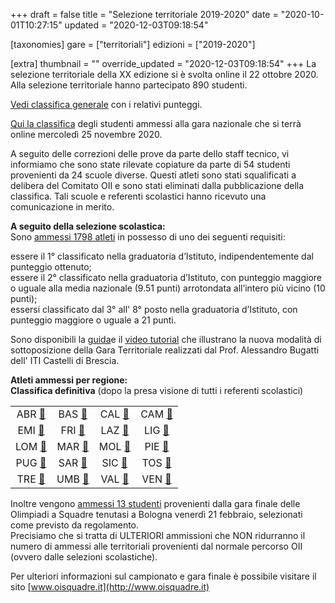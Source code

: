 +++
draft = false
title = "Selezione territoriale 2019-2020"
date = "2020-10-01T10:27:15"
updated = "2020-12-03T09:18:54"

[taxonomies]
gare = ["territoriali"]
edizioni = ["2019-2020"]

[extra]
thumbnail = ""
override_updated = "2020-12-03T09:18:54"
+++
La selezione territoriale della XX edizione si è svolta online il 22 ottobre 2020. Alla selezione territoriale hanno partecipato 890 studenti.
<!-- more -->

[Vedi classifica generale](/oldsite/172/classifica-territoriale-2020.xlsx) con i relativi punteggi.

[Qui la classifica](/oldsite/172/classifica-ammessi-territoriale-2020.xlsx) degli studenti ammessi alla gara nazionale che si terrà online mercoledì 25 novembre 2020.

A seguito delle correzioni delle prove da parte dello staff tecnico, vi informiamo che sono state rilevate copiature da parte di 54 studenti provenienti da 24 scuole diverse. Questi atleti sono stati squalificati a delibera del Comitato OII e sono stati eliminati dalla pubblicazione della classifica. Tali scuole e referenti scolastici hanno ricevuto una comunicazione in merito.

**A seguito della selezione scolastica:**<br/>Sono [ammessi 1798 atleti](/oldsite/172/1798_ammessi_selezione_territoriale_21_aprile.xlsx) in possesso di uno dei seguenti requisiti:

essere il 1° classificato nella graduatoria d’Istituto, indipendentemente dal punteggio ottenuto;<br/>essere il 2° classificato nella graduatoria d’Istituto, con punteggio maggiore o uguale alla media nazionale (9.51 punti) arrotondata all’intero più vicino (10 punti);<br/>essersi classificato dal 3° all' 8° posto nella graduatoria d’Istituto, con punteggio maggiore o uguale a 21 punti.

Sono disponibili la [guida](http://www.imparando.net/sito/olimpiadi_di_informatica.htm)e il [video tutorial](https://www.youtube.com/watch?v=2JbEsQCmkbk) che illustrano la nuova modalità di sottoposizione della Gara Territoriale realizzati dal Prof. Alessandro Bugatti dell' ITI Castelli di Brescia.

**Atleti ammessi per regione:**<br/>**Classifica definitiva** (dopo la presa visione di tutti i referenti scolastici)

|||||
| :--------------------------------------: | :------------------------------------: | :-------------------------------------: | :----------------------------------: |
|  ABR [🔗](/oldsite/172/abruzzo2020.pdf)  | BAS [🔗](/oldsite/172/basilicata2020.pdf) |  CAL [🔗](/oldsite/172/calabria2020.pdf)   | CAM [🔗](/oldsite/172/campania2020.pdf) |
|  EMI [🔗](/oldsite/172/emilia2020.pdf)   |   FRI [🔗](/oldsite/172/friuli2020.pdf)   |    LAZ [🔗](/oldsite/172/lazio2020.pdf)    | LIG [🔗](/oldsite/172/liguria2020.pdf)  |
| LOM [🔗](/oldsite/172/lombardia2020.pdf) |   MAR [🔗](/oldsite/172/marche2020.pdf)   |   MOL [🔗](/oldsite/172/molise2020.pdf)    | PIE [🔗](/oldsite/172/piemonte2020.pdf) |
|  PUG [🔗](/oldsite/172/puglia2020.pdf)   |  SAR [🔗](/oldsite/172/sardegna2020.pdf)  |   SIC [🔗](/oldsite/172/sicilia2020.pdf)   | TOS [🔗](/oldsite/172/toscana2020.pdf)  |
| TRE [🔗](/oldsite/172/trentino2020.pdf)  |   UMB [🔗](/oldsite/172/umbria2020.pdf)   | VAL [🔗](/oldsite/172/valle-aosta2020.pdf) |  VEN [🔗](/oldsite/172/veneto2020.pdf)  |

Inoltre vengono [ammessi 13 studenti](/oldsite/172/Olimpiadi_a_squadre_ammessi_sel._territoriale.xlsx) provenienti dalla gara finale delle Olimpiadi a Squadre tenutasi a Bologna venerdì 21 febbraio, selezionati come previsto da regolamento.<br/>Precisiamo che si tratta di ULTERIORI ammissioni che NON ridurranno il numero di ammessi alle territoriali provenienti dal normale percorso OII (ovvero dalle selezioni scolastiche).

Per ulteriori informazioni sul campionato e gara finale è possibile visitare il sito [www.oisquadre.it](http://www.oisquadre.it)
